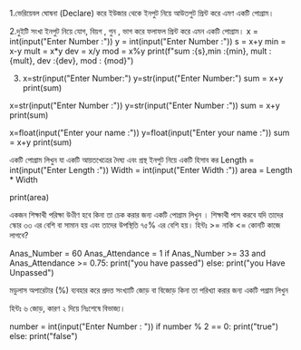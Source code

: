 1.ভেরিয়েবল ঘোষনা (Declare) করে ইউজার থেকে ইনপুট নিয়ে আউতপুট প্রিন্ট করে এমণ একটি পোগ্রাম।




2.দুইটি সংখা ইনপুট নিয়ে যোগ, বিয়গ , গুন , ভাগ করে ফলাফল প্রিন্ট করে এমন একটি পোগ্রাম।
x = int(input("Enter Number :"))
y = int(input("Enter Number :"))
s = x+y
min = x-y
mult = x*y
dev = x/y
mod = x%y
print(f"sum :{s},min :{min}, mult :{mult}, dev :{dev}, mod : {mod}")

3. x=str(input("Enter Number:")
   y=str(input("Enter Number:")
   sum = x+y
   print(sum)

x=str(input("Enter Number :"))
y=str(input("Enter Number :"))
sum = x+y
print(sum)

x=float(input("Enter your name :"))
y=float(input("Enter your name :"))
sum = x+y
print(sum)

একটি পোগ্রাম লিখুন যা একটি আয়তখেত্রের দৈঘ্য এবং প্রস্থ  ইনপুট নিয়ে একটি হিসাব কর
Length = int(input("Enter Length :"))
Width = int(input("Enter Width :"))
area = Length * Width

print(area)


একজন শিক্ষাথী পরিক্ষা উওীণ হবে কিনা তা চেক করার জন্য একটি পোগ্রাম লিখুন । শিক্ষাথী  পাস করবে যদি তাদের স্কোর ৩৩ এর  বেশি বা সামান হয় এবং তাদের উপস্থিতি ৭৫% এর বেশি হয়।
হিন্টঃ >= নাকি <= কোনটি কাজে লাগবে?

Anas_Number = 60
Anas_Attendance = 1
if Anas_Number >= 33 and Anas_Attendance >= 0.75:
    print("you have passed")
else:
    print("you Have Unpassed") 

মডুলাস অপারেটার (%) ব্যবহার করে প্রদত্ত সংখ্যাটি জোড় বা বিজোড়  কিনা তা পরিখ্যা করার জন্য একটি পগ্রাম লিখুন

হিন্টঃ ৬ জোড়, কারণ  ২ দিয়ে নিঃশেষে বিভাজ্য।


number = int(input("Enter Number : "))
if number % 2 == 0:
    print("true")
else:
    print("false")    
